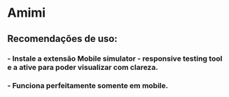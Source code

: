 # Amimi

## Recomendações de uso:

### - Instale a extensão Mobile simulator - responsive testing tool e a ative para poder visualizar com clareza.
### - Funciona perfeitamente somente em mobile.
